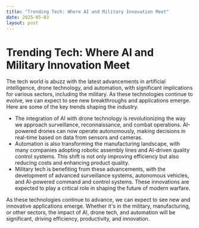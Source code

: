 ```yaml
---
title: "Trending Tech: Where AI and Military Innovation Meet"
date: 2025-05-03
layout: post
---
```


# Trending Tech: Where AI and Military Innovation Meet
The tech world is abuzz with the latest advancements in artificial intelligence, drone technology, and automation, with significant implications for various sectors, including the military. As these technologies continue to evolve, we can expect to see new breakthroughs and applications emerge. Here are some of the key trends shaping the industry.

* The integration of AI with drone technology is revolutionizing the way we approach surveillance, reconnaissance, and combat operations. AI-powered drones can now operate autonomously, making decisions in real-time based on data from sensors and cameras.
* Automation is also transforming the manufacturing landscape, with many companies adopting robotic assembly lines and AI-driven quality control systems. This shift is not only improving efficiency but also reducing costs and enhancing product quality.
* Military tech is benefiting from these advancements, with the development of advanced surveillance systems, autonomous vehicles, and AI-powered command and control systems. These innovations are expected to play a critical role in shaping the future of modern warfare.

As these technologies continue to advance, we can expect to see new and innovative applications emerge. Whether it's in the military, manufacturing, or other sectors, the impact of AI, drone tech, and automation will be significant, driving efficiency, productivity, and innovation.